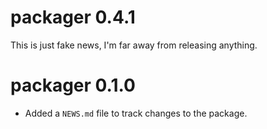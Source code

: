 # packager 0.4.1

This is just fake news, I'm far away from releasing anything.


# packager 0.1.0

* Added a `NEWS.md` file to track changes to the package.


